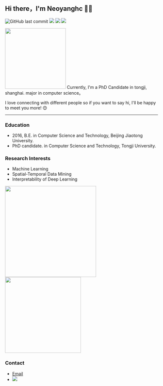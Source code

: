 ## Hi there，I'm Neoyanghc 🙋‍♂️


 ![GitHub last commit](https://img.shields.io/github/last-commit/neoyanghc/neoyanghc)
<img border="0" src="https://camo.githubusercontent.com/54fdbe8888c0a75717d7939b42f3d744b77483b0/687474703a2f2f6a617977636a6c6f76652e6769746875622e696f2f73622f69636f2f617765736f6d652e737667" />
<img border="0" src="https://camo.githubusercontent.com/1ef04f27611ff643eb57eb87cc0f1204d7a6a14d/68747470733a2f2f696d672e736869656c64732e696f2f7374617469632f76313f6c6162656c3d254630253946253843253946266d6573736167653d496625323055736566756c267374796c653d7374796c653d666c617426636f6c6f723d424334453939" />
<a href="https://github.com/Neoyanghc">     <img border="0" src="https://camo.githubusercontent.com/41e8e16b771d56dd768f7055354613254961d169/687474703a2f2f6a617977636a6c6f76652e6769746875622e696f2f73622f6769746875622f677265656e2d666f6c6c6f772e737667" /> </a> 


<img src="https://media.giphy.com/media/VgCDAzcKvsR6OM0uWg/giphy.gif" width="200">
Currently, I'm a PhD Candidate in tongji, shanghai. major in computer science。

I love connecting with different people so if you want to say hi, I'll be happy to meet you more! 😊

---

### Education
+ 2016, B.E. in Computer Science and Technology, Beijing Jiaotong University.
+ PhD candidate. in Computer Science and Technology, Tongji University.

### Research Interests
 + Machine Learning
 + Spatial-Temporal Data Mining
 + Interpretability of Deep Learning

<img src="https://github-readme-stats.vercel.app/api?username=Neoyanghc&show_icons=true&theme=merko" width="300"><img src="https://github-readme-stats.vercel.app/api/top-langs/?username=Neoyanghc&layout=compact&theme=merko" width="250">

### Contact
+ [Email](neoyang@tongji.edu.cn)
+ <a href="https://tva1.sinaimg.cn/large/0081Kckwly1glsznl3qdsj30by0bymxz.jpg">     <img border="0" src="https://camo.githubusercontent.com/013c283843363c72b1463af208803bfbd5746292/687474703a2f2f6a617977636a6c6f76652e6769746875622e696f2f73622f69636f2f7765636861742e737667" /> </a>
